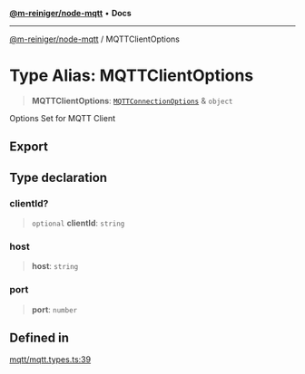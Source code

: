 [**@m-reiniger/node-mqtt**](../README.md) • **Docs**

***

[@m-reiniger/node-mqtt](../globals.md) / MQTTClientOptions

# Type Alias: MQTTClientOptions

> **MQTTClientOptions**: [`MQTTConnectionOptions`](MQTTConnectionOptions.md) & `object`

Options Set for MQTT Client

## Export

## Type declaration

### clientId?

> `optional` **clientId**: `string`

### host

> **host**: `string`

### port

> **port**: `number`

## Defined in

[mqtt/mqtt.types.ts:39](https://github.com/m-reiniger/node-mqtt/blob/b302ddcdc732ee83501a3d6d414cae5a2507d06a/src/mqtt/mqtt.types.ts#L39)
